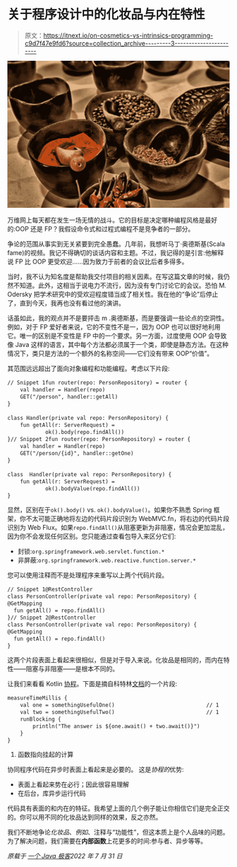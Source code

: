 # 关于程序设计中的化妆品与内在特性

> 原文：<https://itnext.io/on-cosmetics-vs-intrinsics-programming-c9d7f47e9fd6?source=collection_archive---------3----------------------->

![](img/172b017b72e746bd797541502ac3208f.png)

万维网上每天都在发生一场无情的战斗。它的目标是决定哪种编程风格是最好的:OOP 还是 FP？我假设命令式和过程式编程不是竞争者的一部分。

争论的范围从事实到无关紧要到完全愚蠢。几年前，我想听马丁·奥德斯基(Scala fame)的视频。我记不得确切的谈话内容和主题。不过，我记得的是引言:他解释说 FP 比 OOP 更受欢迎……因为致力于前者的会议比后者多得多。

当时，我不认为知名度是帮助我交付项目的相关因素。在写这篇文章的时候，我仍然不知道。此外，这相当于说电力不流行，因为没有专门讨论它的会议。恐怕 M. Odersky 把学术研究中的受欢迎程度错当成了相关性。我在他的“争论”后停止了，直到今天，我再也没有看过他的演讲。

话虽如此，我的观点并不是要抨击 m .奥德斯基，而是要强调一些论点的空洞性。例如，对于 FP 爱好者来说，它的不变性不是一，因为 OOP 也可以很好地利用它。唯一的区别是不变性是 FP 中的一个要求。另一方面，过度使用 OOP 会导致像 Java 这样的语言，其中每个方法都必须属于一个类，即使是静态方法。在这种情况下，类只是方法的一个额外的名称空间——它们没有带来 OOP“价值”。

其范围远远超出了面向对象编程和功能编程。考虑以下片段:

```
// Snippet 1fun router(repo: PersonRepository) = router {
    val handler = Handler(repo)
    GET("/person", handler::getAll)
}

class Handler(private val repo: PersonRepository) {
    fun getAll(r: ServerRequest) =
            ok().body(repo.findAll())
}// Snippet 2fun router(repo: PersonRepository) = router {
    val handler = Handler(repo)
    GET("/person/{id}", handler::getOne)
}

class  Handler(private val repo: PersonRepository) {
    fun getAll(r: ServerRequest) =
            ok().bodyValue(repo.findAll())
}
```

显然，区别在于`ok().body()` vs. `ok().bodyValue()`。如果你不熟悉 Spring 框架，你不太可能正确地将左边的代码片段识别为 WebMVC.fn，将右边的代码片段识别为 Web Flux。如果`repo.findAll()`从阻塞更新为非阻塞，情况会更加混乱，因为你不会发现任何区别。您只能通过查看包导入来区分它们:

*   封锁:`org.springframework.web.servlet.function.*`
*   非屏蔽:`org.springframework.web.reactive.function.server.*`

您可以使用注释而不是处理程序来重写以上两个代码片段。

```
// Snippet 1@RestController
class PersonController(private val repo: PersonRepository) { @GetMapping
  fun getAll() = repo.findAll()
}// Snippet 2@RestController
class PersonController(private val repo: PersonRepository) { @GetMapping
  fun getAll() = repo.findAll()
}
```

这两个片段表面上看起来很相似，但是对于导入来说。化妆品是相同的，而内在特性——阻塞与非阻塞——是根本不同的。

让我们来看看 Kotlin [协程](https://kotlinlang.org/docs/coroutines-basics.html)。下面是摘自科特林[文档](https://kotlinlang.org/docs/composing-suspending-functions.html#async-style-functions)的一个片段:

```
measureTimeMillis {
    val one = somethingUsefulOne()                             // 1
    val two = somethingUsefulTwo()                             // 1
    runBlocking {
        println("The answer is ${one.await() + two.await()}")
    }
}
```

1.  函数指向挂起的计算

协同程序代码在异步时表面上看起来是必要的。
这是*协程的*优势:

*   表面上看起来势在必行；因此很容易理解
*   在后台，库异步运行代码

代码具有表面的和内在的特征。我希望上面的几个例子能让你相信它们是完全正交的。你可以用不同的化妆品达到同样的效果，反之亦然。

我们不断地争论*化妆品*、*例如*、注释与“功能性”，但这本质上是个人品味的问题。为了解决问题，我们需要在**内部函数**上花更多的时间:参与者、异步等等。

*原载于* [*一个 Java 极客*](https://blog.frankel.ch/on-cosmetics-vs-intrinsics-programming/)*2022 年 7 月 31 日*